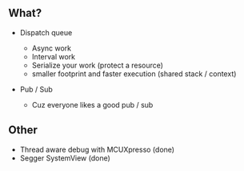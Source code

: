 ## What?
- Dispatch queue
	- Async work
	- Interval work
	- Serialize your work (protect a resource)
	- smaller footprint and faster execution (shared stack / context)
	
- Pub / Sub
 	- Cuz everyone likes a good pub / sub
 
 
 
## Other
- Thread aware debug with MCUXpresso (done)
- Segger SystemView (done)
